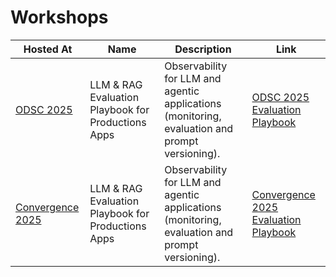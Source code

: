 # Workshops

Hosted At | Name | Description | Link |
|------|------|-------------|------|
| [ODSC 2025](https://odsc.com/) | LLM & RAG Evaluation Playbook for Productions Apps | Observability for LLM and agentic applications (monitoring, evaluation and prompt versioning). | [ODSC 2025 Evaluation Playbook](./workshops/odsc-2025-evaluation-playbook/) |
| [Convergence 2025](https://www.comet.com/site/events/convergence/) | LLM & RAG Evaluation Playbook for Productions Apps | Observability for LLM and agentic applications (monitoring, evaluation and prompt versioning). | [Convergence 2025 Evaluation Playbook](./workshops/2025-convergence-evaluation-playbook/) |

